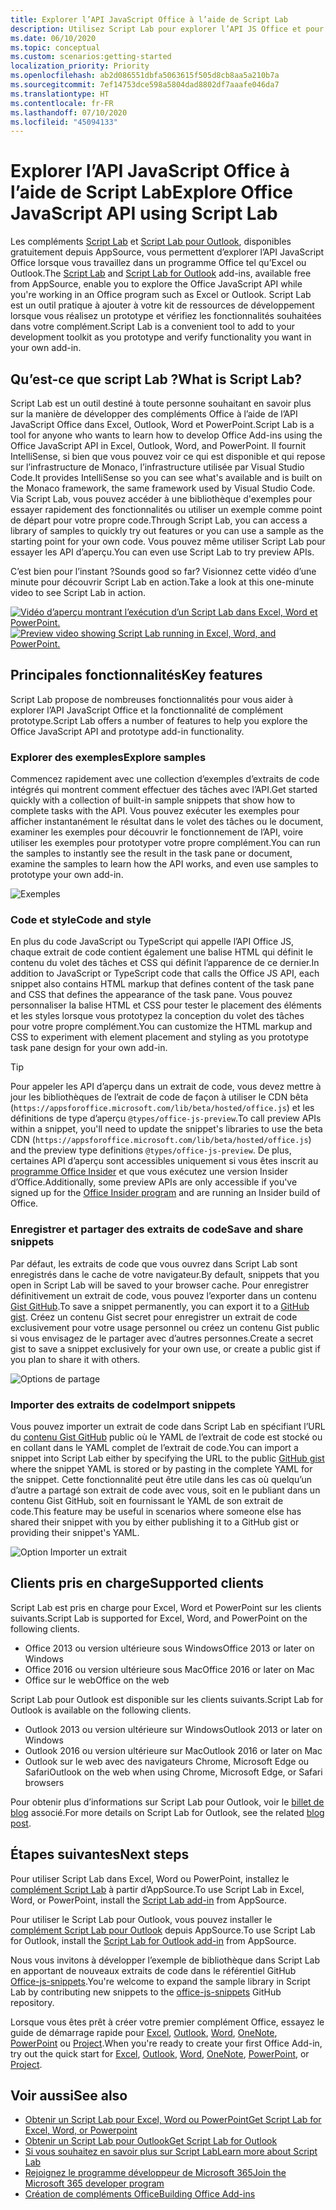 ```yaml
---
title: Explorer l’API JavaScript Office à l’aide de Script Lab
description: Utilisez Script Lab pour explorer l’API JS Office et pour prototyper les fonctionnalités.
ms.date: 06/10/2020
ms.topic: conceptual
ms.custom: scenarios:getting-started
localization_priority: Priority
ms.openlocfilehash: ab2d086551dbfa5063615f505d8cb8aa5a210b7a
ms.sourcegitcommit: 7ef14753dce598a5804dad8802df7aaafe046da7
ms.translationtype: HT
ms.contentlocale: fr-FR
ms.lasthandoff: 07/10/2020
ms.locfileid: "45094133"
---
```

# <a name="explore-office-javascript-api-using-script-lab"></a><span data-ttu-id="7c7fa-103">Explorer l’API JavaScript Office à l’aide de Script Lab</span><span class="sxs-lookup"><span data-stu-id="7c7fa-103">Explore Office JavaScript API using Script Lab</span></span>

<span data-ttu-id="7c7fa-104">Les compléments [Script Lab](https://appsource.microsoft.com/product/office/WA104380862) et [Script Lab pour Outlook](https://appsource.microsoft.com/product/office/wa200001603), disponibles gratuitement depuis AppSource, vous permettent d’explorer l’API JavaScript Office lorsque vous travaillez dans un programme Office tel qu’Excel ou Outlook.</span><span class="sxs-lookup"><span data-stu-id="7c7fa-104">The [Script Lab](https://appsource.microsoft.com/product/office/WA104380862) and [Script Lab for Outlook](https://appsource.microsoft.com/product/office/wa200001603) add-ins, available free from AppSource, enable you to explore the Office JavaScript API while you're working in an Office program such as Excel or Outlook.</span></span> <span data-ttu-id="7c7fa-105">Script Lab est un outil pratique à ajouter à votre kit de ressources de développement lorsque vous réalisez un prototype et vérifiez les fonctionnalités souhaitées dans votre complément.</span><span class="sxs-lookup"><span data-stu-id="7c7fa-105">Script Lab is a convenient tool to add to your development toolkit as you prototype and verify functionality you want in your own add-in.</span></span>

## <a name="what-is-script-lab"></a><span data-ttu-id="7c7fa-106">Qu’est-ce que script Lab ?</span><span class="sxs-lookup"><span data-stu-id="7c7fa-106">What is Script Lab?</span></span>

<span data-ttu-id="7c7fa-107">Script Lab est un outil destiné à toute personne souhaitant en savoir plus sur la manière de développer des compléments Office à l’aide de l’API JavaScript Office dans Excel, Outlook, Word et PowerPoint.</span><span class="sxs-lookup"><span data-stu-id="7c7fa-107">Script Lab is a tool for anyone who wants to learn how to develop Office Add-ins using the Office JavaScript API in Excel, Outlook, Word, and PowerPoint.</span></span> <span data-ttu-id="7c7fa-108">Il fournit IntelliSense, si bien que vous pouvez voir ce qui est disponible et qui repose sur l’infrastructure de Monaco, l’infrastructure utilisée par Visual Studio Code.</span><span class="sxs-lookup"><span data-stu-id="7c7fa-108">It provides IntelliSense so you can see what's available and is built on the Monaco framework, the same framework used by Visual Studio Code.</span></span> <span data-ttu-id="7c7fa-109">Via Script Lab, vous pouvez accéder à une bibliothèque d'exemples pour essayer rapidement des fonctionnalités ou utiliser un exemple comme point de départ pour votre propre code.</span><span class="sxs-lookup"><span data-stu-id="7c7fa-109">Through Script Lab, you can access a library of samples to quickly try out features or you can use a sample as the starting point for your own code.</span></span> <span data-ttu-id="7c7fa-110">Vous pouvez même utiliser Script Lab pour essayer les API d’aperçu.</span><span class="sxs-lookup"><span data-stu-id="7c7fa-110">You can even use Script Lab to try preview APIs.</span></span>

<span data-ttu-id="7c7fa-111">C’est bien pour l’instant ?</span><span class="sxs-lookup"><span data-stu-id="7c7fa-111">Sounds good so far?</span></span> <span data-ttu-id="7c7fa-112">Visionnez cette vidéo d’une minute pour découvrir Script Lab en action.</span><span class="sxs-lookup"><span data-stu-id="7c7fa-112">Take a look at this one-minute video to see Script Lab in action.</span></span>

<span data-ttu-id="7c7fa-113">[![Vidéo d’aperçu montrant l’exécution d’un Script Lab dans Excel, Word et PowerPoint.](../images/screenshot-wide-youtube.png 'Vidéo de la version préliminaire de Script Lab')](https://aka.ms/scriptlabvideo)</span><span class="sxs-lookup"><span data-stu-id="7c7fa-113">[![Preview video showing Script Lab running in Excel, Word, and PowerPoint.](../images/screenshot-wide-youtube.png 'Script Lab preview video')](https://aka.ms/scriptlabvideo)</span></span>

## <a name="key-features"></a><span data-ttu-id="7c7fa-114">Principales fonctionnalités</span><span class="sxs-lookup"><span data-stu-id="7c7fa-114">Key features</span></span>

<span data-ttu-id="7c7fa-115">Script Lab propose de nombreuses fonctionnalités pour vous aider à explorer l’API JavaScript Office et la fonctionnalité de complément prototype.</span><span class="sxs-lookup"><span data-stu-id="7c7fa-115">Script Lab offers a number of features to help you explore the Office JavaScript API and prototype add-in functionality.</span></span>

### <a name="explore-samples"></a><span data-ttu-id="7c7fa-116">Explorer des exemples</span><span class="sxs-lookup"><span data-stu-id="7c7fa-116">Explore samples</span></span>

<span data-ttu-id="7c7fa-117">Commencez rapidement avec une collection d’exemples d’extraits de code intégrés qui montrent comment effectuer des tâches avec l’API.</span><span class="sxs-lookup"><span data-stu-id="7c7fa-117">Get started quickly with a collection of built-in sample snippets that show how to complete tasks with the API.</span></span> <span data-ttu-id="7c7fa-118">Vous pouvez exécuter les exemples pour afficher instantanément le résultat dans le volet des tâches ou le document, examiner les exemples pour découvrir le fonctionnement de l’API, voire utiliser les exemples pour prototyper votre propre complément.</span><span class="sxs-lookup"><span data-stu-id="7c7fa-118">You can run the samples to instantly see the result in the task pane or document, examine the samples to learn how the API works, and even use samples to prototype your own add-in.</span></span>

![Exemples](../images/script-lab-samples.jpg)

### <a name="code-and-style"></a><span data-ttu-id="7c7fa-120">Code et style</span><span class="sxs-lookup"><span data-stu-id="7c7fa-120">Code and style</span></span>

<span data-ttu-id="7c7fa-121">En plus du code JavaScript ou TypeScript qui appelle l’API Office JS, chaque extrait de code contient également une balise HTML qui définit le contenu du volet des tâches et CSS qui définit l’apparence de ce dernier.</span><span class="sxs-lookup"><span data-stu-id="7c7fa-121">In addition to JavaScript or TypeScript code that calls the Office JS API, each snippet also contains HTML markup that defines content of the task pane and CSS that defines the appearance of the task pane.</span></span> <span data-ttu-id="7c7fa-122">Vous pouvez personnaliser la balise HTML et CSS pour tester le placement des éléments et les styles lorsque vous prototypez la conception du volet des tâches pour votre propre complément.</span><span class="sxs-lookup"><span data-stu-id="7c7fa-122">You can customize the HTML markup and CSS to experiment with element placement and styling as you prototype task pane design for your own add-in.</span></span>

> [!TIP]
> <span data-ttu-id="7c7fa-123">Pour appeler les API d’aperçu dans un extrait de code, vous devez mettre à jour les bibliothèques de l’extrait de code de façon à utiliser le CDN bêta (`https://appsforoffice.microsoft.com/lib/beta/hosted/office.js`) et les définitions de type d’aperçu `@types/office-js-preview`.</span><span class="sxs-lookup"><span data-stu-id="7c7fa-123">To call preview APIs within a snippet, you'll need to update the snippet's libraries to use the beta CDN (`https://appsforoffice.microsoft.com/lib/beta/hosted/office.js`) and the preview type definitions `@types/office-js-preview`.</span></span> <span data-ttu-id="7c7fa-124">De plus, certaines API d’aperçu sont accessibles uniquement si vous êtes inscrit au [programme Office Insider](https://insider.office.com) et que vous exécutez une version Insider d’Office.</span><span class="sxs-lookup"><span data-stu-id="7c7fa-124">Additionally, some preview APIs are only accessible if you've signed up for the [Office Insider program](https://insider.office.com) and are running an Insider build of Office.</span></span>

### <a name="save-and-share-snippets"></a><span data-ttu-id="7c7fa-125">Enregistrer et partager des extraits de code</span><span class="sxs-lookup"><span data-stu-id="7c7fa-125">Save and share snippets</span></span>

<span data-ttu-id="7c7fa-126">Par défaut, les extraits de code que vous ouvrez dans Script Lab sont enregistrés dans le cache de votre navigateur.</span><span class="sxs-lookup"><span data-stu-id="7c7fa-126">By default, snippets that you open in Script Lab will be saved to your browser cache.</span></span> <span data-ttu-id="7c7fa-127">Pour enregistrer définitivement un extrait de code, vous pouvez l’exporter dans un contenu [Gist GitHub](https://gist.github.com).</span><span class="sxs-lookup"><span data-stu-id="7c7fa-127">To save a snippet permanently, you can export it to a [GitHub gist](https://gist.github.com).</span></span> <span data-ttu-id="7c7fa-128">Créez un contenu Gist secret pour enregistrer un extrait de code exclusivement pour votre usage personnel ou créez un contenu Gist public si vous envisagez de le partager avec d’autres personnes.</span><span class="sxs-lookup"><span data-stu-id="7c7fa-128">Create a secret gist to save a snippet exclusively for your own use, or create a public gist if you plan to share it with others.</span></span>

![Options de partage](../images/script-lab-share.jpg)

### <a name="import-snippets"></a><span data-ttu-id="7c7fa-130">Importer des extraits de code</span><span class="sxs-lookup"><span data-stu-id="7c7fa-130">Import snippets</span></span>

<span data-ttu-id="7c7fa-131">Vous pouvez importer un extrait de code dans Script Lab en spécifiant l’URL du [contenu Gist GitHub](https://gist.github.com) public où le YAML de l’extrait de code est stocké ou en collant dans le YAML complet de l’extrait de code.</span><span class="sxs-lookup"><span data-stu-id="7c7fa-131">You can import a snippet into Script Lab either by specifying the URL to the public [GitHub gist](https://gist.github.com) where the snippet YAML is stored or by pasting in the complete YAML for the snippet.</span></span> <span data-ttu-id="7c7fa-132">Cette fonctionnalité peut être utile dans les cas où quelqu’un d’autre a partagé son extrait de code avec vous, soit en le publiant dans un contenu Gist GitHub, soit en fournissant le YAML de son extrait de code.</span><span class="sxs-lookup"><span data-stu-id="7c7fa-132">This feature may be useful in scenarios where someone else has shared their snippet with you by either publishing it to a GitHub gist or providing their snippet's YAML.</span></span>

![Option Importer un extrait](../images/script-lab-import-snippet.jpg)

## <a name="supported-clients"></a><span data-ttu-id="7c7fa-134">Clients pris en charge</span><span class="sxs-lookup"><span data-stu-id="7c7fa-134">Supported clients</span></span>

<span data-ttu-id="7c7fa-135">Script Lab est pris en charge pour Excel, Word et PowerPoint sur les clients suivants.</span><span class="sxs-lookup"><span data-stu-id="7c7fa-135">Script Lab is supported for Excel, Word, and PowerPoint on the following clients.</span></span>

- <span data-ttu-id="7c7fa-136">Office 2013 ou version ultérieure sous Windows</span><span class="sxs-lookup"><span data-stu-id="7c7fa-136">Office 2013 or later on Windows</span></span>
- <span data-ttu-id="7c7fa-137">Office 2016 ou version ultérieure sous Mac</span><span class="sxs-lookup"><span data-stu-id="7c7fa-137">Office 2016 or later on Mac</span></span>
- <span data-ttu-id="7c7fa-138">Office sur le web</span><span class="sxs-lookup"><span data-stu-id="7c7fa-138">Office on the web</span></span>

<span data-ttu-id="7c7fa-139">Script Lab pour Outlook est disponible sur les clients suivants.</span><span class="sxs-lookup"><span data-stu-id="7c7fa-139">Script Lab for Outlook is available on the following clients.</span></span>

- <span data-ttu-id="7c7fa-140">Outlook 2013 ou version ultérieure sur Windows</span><span class="sxs-lookup"><span data-stu-id="7c7fa-140">Outlook 2013 or later on Windows</span></span>
- <span data-ttu-id="7c7fa-141">Outlook 2016 ou version ultérieure sur Mac</span><span class="sxs-lookup"><span data-stu-id="7c7fa-141">Outlook 2016 or later on Mac</span></span>
- <span data-ttu-id="7c7fa-142">Outlook sur le web avec des navigateurs Chrome, Microsoft Edge ou Safari</span><span class="sxs-lookup"><span data-stu-id="7c7fa-142">Outlook on the web when using Chrome, Microsoft Edge, or Safari browsers</span></span>

<span data-ttu-id="7c7fa-143">Pour obtenir plus d’informations sur Script Lab pour Outlook, voir le [billet de blog](https://developer.microsoft.com/outlook/blogs/script-lab-now-supports-outlook/) associé.</span><span class="sxs-lookup"><span data-stu-id="7c7fa-143">For more details on Script Lab for Outlook, see the related [blog post](https://developer.microsoft.com/outlook/blogs/script-lab-now-supports-outlook/).</span></span>

## <a name="next-steps"></a><span data-ttu-id="7c7fa-144">Étapes suivantes</span><span class="sxs-lookup"><span data-stu-id="7c7fa-144">Next steps</span></span>

<span data-ttu-id="7c7fa-145">Pour utiliser Script Lab dans Excel, Word ou PowerPoint, installez le [complément Script Lab](https://appsource.microsoft.com/product/office/WA104380862) à partir d’AppSource.</span><span class="sxs-lookup"><span data-stu-id="7c7fa-145">To use Script Lab in Excel, Word, or PowerPoint, install the [Script Lab add-in](https://appsource.microsoft.com/product/office/WA104380862) from AppSource.</span></span> 

<span data-ttu-id="7c7fa-146">Pour utiliser le Script Lab pour Outlook, vous pouvez installer le [complément Script Lab pour Outlook](https://appsource.microsoft.com/product/office/wa200001603) depuis AppSource.</span><span class="sxs-lookup"><span data-stu-id="7c7fa-146">To use Script Lab for Outlook, install the [Script Lab for Outlook add-in](https://appsource.microsoft.com/product/office/wa200001603) from AppSource.</span></span>

<span data-ttu-id="7c7fa-147">Nous vous invitons à développer l’exemple de bibliothèque dans Script Lab en apportant de nouveaux extraits de code dans le référentiel GitHub [Office-js-snippets](https://github.com/OfficeDev/office-js-snippets#office-js-snippets).</span><span class="sxs-lookup"><span data-stu-id="7c7fa-147">You're welcome to expand the sample library in Script Lab by contributing new snippets to the [office-js-snippets](https://github.com/OfficeDev/office-js-snippets#office-js-snippets) GitHub repository.</span></span>

<span data-ttu-id="7c7fa-148">Lorsque vous êtes prêt à créer votre premier complément Office, essayez le guide de démarrage rapide pour [Excel](../quickstarts/excel-quickstart-jquery.md), [Outlook](../quickstarts/outlook-quickstart.md), [Word](../quickstarts/word-quickstart.md), [OneNote](../quickstarts/onenote-quickstart.md), [PowerPoint](../quickstarts/powerpoint-quickstart.md) ou [Project](../quickstarts/project-quickstart.md).</span><span class="sxs-lookup"><span data-stu-id="7c7fa-148">When you're ready to create your first Office Add-in, try out the quick start for [Excel](../quickstarts/excel-quickstart-jquery.md), [Outlook](../quickstarts/outlook-quickstart.md), [Word](../quickstarts/word-quickstart.md), [OneNote](../quickstarts/onenote-quickstart.md), [PowerPoint](../quickstarts/powerpoint-quickstart.md), or [Project](../quickstarts/project-quickstart.md).</span></span>

## <a name="see-also"></a><span data-ttu-id="7c7fa-149">Voir aussi</span><span class="sxs-lookup"><span data-stu-id="7c7fa-149">See also</span></span>

- [<span data-ttu-id="7c7fa-150">Obtenir un Script Lab pour Excel, Word ou PowerPoint</span><span class="sxs-lookup"><span data-stu-id="7c7fa-150">Get Script Lab for Excel, Word, or Powerpoint</span></span>](https://appsource.microsoft.com/product/office/WA104380862)
- [<span data-ttu-id="7c7fa-151">Obtenir un Script Lab pour Outlook</span><span class="sxs-lookup"><span data-stu-id="7c7fa-151">Get Script Lab for Outlook</span></span>](https://appsource.microsoft.com/product/office/wa200001603)
- [<span data-ttu-id="7c7fa-152">Si vous souhaitez en savoir plus sur Script Lab</span><span class="sxs-lookup"><span data-stu-id="7c7fa-152">Learn more about Script Lab</span></span>](https://github.com/OfficeDev/script-lab#script-lab-a-microsoft-garage-project)
- [<span data-ttu-id="7c7fa-153">Rejoignez le programme développeur de Microsoft 365</span><span class="sxs-lookup"><span data-stu-id="7c7fa-153">Join the Microsoft 365 developer program</span></span>](https://developer.microsoft.com/office/dev-program)
- [<span data-ttu-id="7c7fa-154">Création de compléments Office</span><span class="sxs-lookup"><span data-stu-id="7c7fa-154">Building Office Add-ins</span></span>](../overview/office-add-ins-fundamentals.md)
